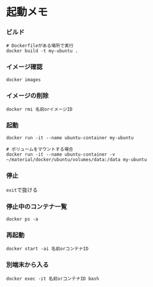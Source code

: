 # 起動メモ

### ビルド

```
# Dockerfileがある場所で実行
docker build -t my-ubuntu .
```

### イメージ確認

```
docker images
```

### イメージの削除

```
docker rmi 名前orイメージID
```

### 起動

```
docker run -it --name ubuntu-container my-ubuntu
```

```
# ボリュームをマウントする場合
docker run -it --name ubuntu-container -v ~/material/docker/ubuntu/volumes/data:/data my-ubuntu
```

### 停止

`exit`で抜ける

### 停止中のコンテナ一覧

```
docker ps -a
```

### 再起動

```
docker start -ai 名前orコンテナID
```

### 別端末から入る

```
docker exec -it 名前orコンテナID bash
```

